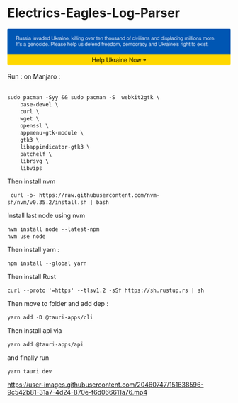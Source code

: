 # Electrics-Eagles-Log-Parser
[![SWUbanner](https://raw.githubusercontent.com/vshymanskyy/StandWithUkraine/main/banner2-direct.svg)](https://vshymanskyy.github.io/StandWithUkraine)

Run :
on Manjaro :
```

sudo pacman -Syy && sudo pacman -S  webkit2gtk \
    base-devel \
    curl \
    wget \
    openssl \
    appmenu-gtk-module \
    gtk3 \
    libappindicator-gtk3 \
    patchelf \
    librsvg \
    libvips
```
 Then install nvm
```
 curl -o- https://raw.githubusercontent.com/nvm-sh/nvm/v0.35.2/install.sh | bash
```
 Install last node using nvm 
 ```
 nvm install node --latest-npm
nvm use node
```
Then install yarn : 
```
npm install --global yarn
```

Then install Rust 
```
curl --proto '=https' --tlsv1.2 -sSf https://sh.rustup.rs | sh
```

Then move to folder and add dep : 
```
yarn add -D @tauri-apps/cli
```
Then install api via 
```
yarn add @tauri-apps/api
```




and finally run 
```
yarn tauri dev 
```


https://user-images.githubusercontent.com/20460747/151638596-9c542b81-31a7-4d24-870e-f6d066611a76.mp4
